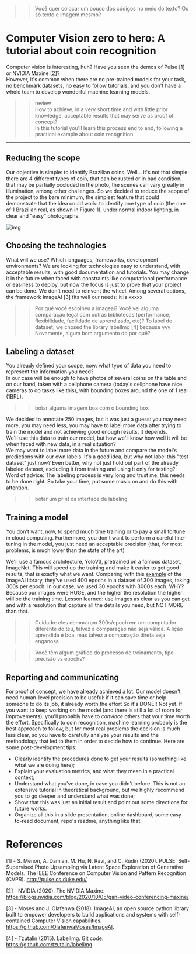 >> Você quer colocar um pouco dos códigos no meio do texto? Ou só texto e imagem mesmo? 

# Computer Vision zero to hero: A tutorial about coin recognition
Computer vision is interesting, huh? Have you seen the demos of Pulse [1] or NVIDIA Maxine [2]?  
However, it's common when there are no pre-trained models for your task, no benchmark datasets, no easy to follow tutorials, and you don't have a whole team to develop wonderful machine learning models. 
>> review  
How to achieve, in a very short time and with little prior knowledge, acceptable results that may serve as proof of concept?  
In this tutorial you'll learn this process end to end, following a practical example about coin recognition  

----

## Reducing the scope
Our objective is simple: to identify Brazilian coins. 
Well... it's not that simple: there are 4 different types of coin, that can be rusted or in bad condition, that may be partially occluded in the photo, the scenes can vary greatly in illumination, among other challenges.
So we decided to reduce the scope of the project to the bare minimum, the simplest feature that could demonstrate that the idea could work: to identify one type of coin (the one of 1 Brazilian real, as shown in Figure 1), under normal indoor lighting, in clear and "easy" photographs.

![img](https://collectgram.com/blog/content/images/2018/11/054-moedas-do-real-1998-2016-2-familia-moeda-1-real-2014-collectgram-V1-OT.png)

## Choosing the technologies
What will we use? Which languages, frameworks, development environments? 
We are looking for technologies easy to understand, with acceptable results, with good documentation and tutorials. 
You may change it in the future when faced with constraints like computational performance or easiness to deploy, but now the focus is just to prove that your project can be done. We don't need to reinvent the wheel. 
Among several options, the framework ImageAI [3] fits well our needs: it is xxxxx
>> Por quê você escolheu a imageai? Você vei alguma comparação legal com outras bibliotecas (performance, flexibilidade, facilidade de aprendizado, etc)? 
To label de dataset, we chosed the library labelImg [4] because yyy
>> Novamente, algum bom argumento do por quê? 

## Labeling a dataset
You already defined your scope, now: what type of data you need to represent the information you need?  
In our case will be enough to have photos of several coins on the table and on our hand, taken with a cellphone camera (today's cellphone have nice cameras to do tasks like this), with bounding boxes around the one of 1 real (1BRL). 

>> botar alguma imagem boa com o bounding box

We decided to annotate 250 images, but it was just a guess: you may need more, you may need less, you may have to label more data after trying to train the model and not achieving good enough results, it depends.  
We'll use this data to train our model, but how we'll know how well it will be when faced with new data, in a real situation?  
We may want to label more data in the future and compare the model's predictions with our own labels. It's a good idea, but why not label this "test dataset" just now? Even better, why not just hold out part of the already labeled dataset, excluding it from training and using it only for testing?  
Word of advice: The labeling process is very long and trust me, this needs to be done right. So take your time, put some music on and do this with attention.  

>> botar um print da interface de labeling

## Training a model
You don't want, now, to spend much time training or to pay a small fortune in cloud computing. Furthermore, you don't want to perform a careful fine-tuning in the model, you just need an acceptable precision (that, for most problems, is much lower than the state of the art)

We'll use a famous architecture, YoloV3, pretrained on a famous dataset, ImageNet. This will speed up the training and make it easier to get good results, that is exactly what we want. Comparing with this [example](https://imageai.readthedocs.io/en/latest/customdetection/) of the ImageAI library, they've used 400 epochs in a dataset of 300 images, taking 300s per epoch. In our case, we used 30 epochs with 3000s each. WHY? Because our images were HUGE, and the higher the resolution the higher will be the training time. Lesson learned: use images as clear as you can get and with a resolution that capture all the details you need, but NOT MORE than that.

>> Cuidado: eles demoraram 300s/epoch em um computador diferente do teu, talvez a comparação não seja válida. A lição aprendida é boa, mas talvez a comparação direta seja enganosa

>> Você têm algum gráfico do processo de treinamento, tipo precisão vs epochs? 

## Reporting and communicating
For proof of concept, we have already achieved a lot. Our model doesn't need human-level precision to be useful: if it can save time or help someone to do its job, it already worth the effort
So it's DONE!!
Not yet.
If you want to keep working on the model (and there is still a lot of room for improvements), you'll probably have to *convince* others that your time worth the effort. Specifically to coin recognition, machine learning probably is the best approach to follow, but for most real problems the decision is much less clear, so you have to carefully analyze your results and the methodology that led to them in order to decide how to continue.
Here are some post-development tips:
* Clearly identify the procedures done to get your results (something like what we are doing here);
* Explain your evaluation metrics, and what they mean in a practical context;
* Understand what you've done, in case you didn't before. This is not an extensive tutorial in theoretical background, but we highly recommend you to go deeper and understand what was done;
* Show that this was just an initial result and point out some directions for future works.
* Organize all this in a slide presentation, online dashboard, some easy-to-read document, repo's readme, anything like that.

# References
[1] - S. Menon, A. Damian, M. Hu, N. Ravi, and C. Rudin (2020). PULSE: Self-Supervised Photo Upsampling via Latent Space Exploration of Generative Models. The IEEE Conference on Computer Vision and Pattern Recognition (CVPR). http://pulse.cs.duke.edu/

[2] - NVIDIA (2020). The NVIDIA Maxine. https://blogs.nvidia.com/blog/2020/10/05/gan-video-conferencing-maxine/

[3] - Moses and J. Olafenwa (2018). ImageAI, an open source python library built to empower developers to build applications and systems with self-contained Computer Vision capabilities. https://github.com/OlafenwaMoses/ImageAI.

[4] - Tzutalin (2015). LabelImg. Git code. https://github.com/tzutalin/labelImg

